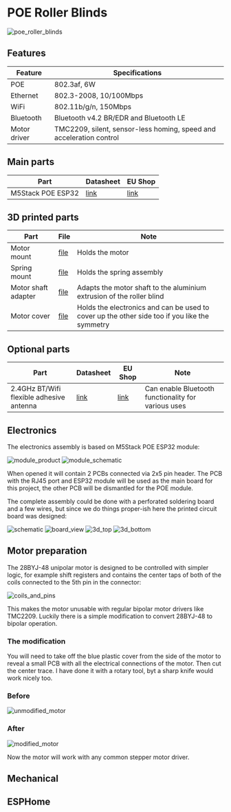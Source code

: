 # POE Roller Blinds

![poe_roller_blinds](/units/roller_blinds/assets/cad_assembly.png "Assembly")

## Features

| Feature      | Specifications                                                      |
|--------------|---------------------------------------------------------------------|
| POE          | 802.3af, 6W                                                         |
| Ethernet     | 802.3-2008, 10/100Mbps                                              |
| WiFi         | 802.11b/g/n, 150Mbps                                                |
| Bluetooth    | Bluetooth v4.2 BR/EDR and Bluetooth LE                              |
| Motor driver | TMC2209, silent, sensor-less homing, speed and acceleration control |

## Main parts

| Part              | Datasheet                                            | EU Shop                                                                                      |
|-------------------|------------------------------------------------------|----------------------------------------------------------------------------------------------|
| M5Stack POE ESP32 | [link](/units/roller_blinds/assets/docs/poesp32.pdf) | [link](https://eu.mouser.com/ProductDetail/M5Stack/U138?qs=vvQtp7zwQdPAxf%252BUv9YNIg%3D%3D) |

## 3D printed parts

| Part                | File                                                                          | Note                                                                                          |
|---------------------|-------------------------------------------------------------------------------|-----------------------------------------------------------------------------------------------|
| Motor mount         | [file](/units/roller_blinds/assets/cad_files/for_printing/28byj-48_mount.3mf) | Holds the motor                                                                               |
| Spring mount        | [file](/units/roller_blinds/assets/cad_files/for_printing/spring_mount.3mf)   | Holds the spring assembly                                                                     |
| Motor shaft adapter | [file](/units/roller_blinds/assets/cad_files/for_printing/motor_adapter.3mf)  | Adapts the motor shaft to the aluminium extrusion of the roller blind                         |
| Motor cover         | [file](/units/roller_blinds/assets/cad_files/for_printing/motor_cover.3mf)    | Holds the electronics and can be used to cover up the other side too if you like the symmetry |

## Optional parts

| Part                                     | Datasheet                                                                     | EU Shop                                                                                                  | Note                                                |
|------------------------------------------|-------------------------------------------------------------------------------|----------------------------------------------------------------------------------------------------------|-----------------------------------------------------|
| 2.4GHz BT/Wifi flexible adhesive antenna | [link](/units/roller_blinds/assets/Amphenol_04262021_PIOV0MSNRBA-2306519.pdf) | [link](https://eu.mouser.com/ProductDetail/Amphenol-SAA/PIOV0MSNRBA-100?qs=GedFDFLaBXF5eAFxhrTnpw%3D%3D) | Can enable Bluetooth functionality for various uses |

## Electronics

The electronics assembly is based on M5Stack POE ESP32 module:

![module_product](/units/roller_blinds/assets/poesp32_01.png "M5Stack POE ESP32")
![module_schematic](/units/roller_blinds/assets/SCH_UNIT-PoESP32_sch_01.png "M5Stack POE ESP32 schematic")

When opened it will contain 2 PCBs connected via 2x5 pin header. The PCB with the RJ45 port and ESP32 module will be used as the main board for this project, the other PCB will be dismantled for the POE module.

The complete assembly could be done with a perforated soldering board and a few wires, but since we do things proper-ish here the printed circuit board was designed:

![schematic](/units/roller_blinds/assets/poe_roller_blind_controller_schematic.png "Schematic")
![board_view](/units/roller_blinds/assets/poe_roller_blind_controller_pcb.png "Board view")
![3d_top](/units/roller_blinds/assets/roller_blind_controller_3d_top.png "3D top view")
![3d_bottom](/units/roller_blinds/assets/roller_blind_controller_3d_bottom.png "3D bottom view")

## Motor preparation

The 28BYJ-48 unipolar motor is designed to be controlled with simpler logic, for example shift registers and contains the center taps of both of the coils connected to the 5th pin in the connector:

![coils_and_pins](/units/roller_blinds/assets/28BYJ-48-stepper-motor-coils.jpg "Coil and cable pin connections")

This makes the motor unusable with regular bipolar motor drivers like TMC2209. Luckily there is a simple modification to convert 28BYJ-48 to bipolar operation.

### The modification

You will need to take off the blue plastic cover from the side of the motor to reveal a small PCB with all the electrical connections of the motor. Then cut the center trace. I have done it with a rotary tool, byt a sharp knife would work nicely too.

### Before

![unmodified_motor](/units/roller_blinds/assets/unmodified_28BYJ-48.jpg "Unmodified 28BYJ-48")

### After

![modified_motor](/units/roller_blinds/assets/modified_28BYJ-48.jpg "Modified 28BYJ-48")

Now the motor will work with any common stepper motor driver.

## Mechanical

## ESPHome
